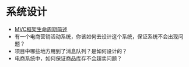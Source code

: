 # 系统设计

- [MVC框架生命周期简述](MVC.md)
- 有一个电商营销活动系统，你该如何去设计这个系统，保证系统不会出现问题？
- 项目中哪些地方用到了消息队列？是如何设计的？
- 电商系统中，如何保证商品库存不会超卖问题？